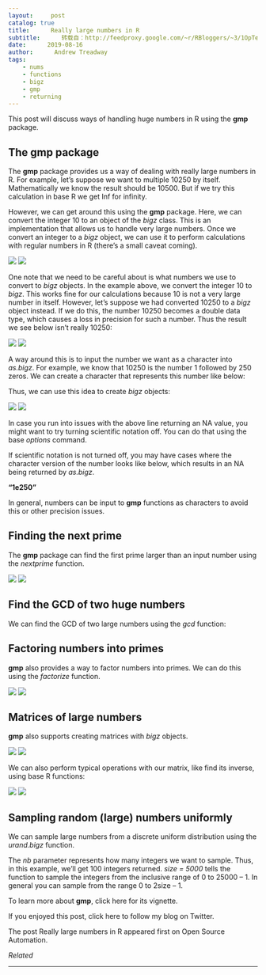 ```yaml
---
layout:     post
catalog: true
title:      Really large numbers in R
subtitle:      转载自：http://feedproxy.google.com/~r/RBloggers/~3/1OpTeatRtmo/
date:      2019-08-16
author:      Andrew Treadway
tags:
    - nums
    - functions
    - bigz
    - gmp
    - returning
---
```


This post will discuss ways of handling huge numbers in R using the **gmp** package.

## **The gmp package**

The **gmp** package provides us a way of dealing with really large numbers in R. For example, let’s suppose we want to multiple 10250 by itself. Mathematically we know the result should be 10500. But if we try this calculation in base R we get Inf for infinity.

However, we can get around this using the **gmp** package. Here, we can convert the integer 10 to an object of the *bigz* class. This is an implementation that allows us to handle very large numbers. Once we convert an integer to a *bigz* object, we can use it to perform calculations with regular numbers in R (there’s a small caveat coming).

![](https://i1.wp.com/theautomatic.net/wp-content/uploads/2019/08/gpm-as-bigz.png?w=640&is-pending-load=1)
![](https://i1.wp.com/theautomatic.net/wp-content/uploads/2019/08/gpm-as-bigz.png?w=640)


One note that we need to be careful about is what numbers we use to convert to *bigz* objects. In the example above, we convert the integer 10 to *bigz*. This works fine for our calculations because 10 is not a very large number in itself. However, let’s suppose we had converted 10250 to a *bigz* object instead. If we do this, the number 10250 becomes a double data type, which causes a loss in precision for such a number. Thus the result we see below isn’t really 10250:

![](https://i0.wp.com/theautomatic.net/wp-content/uploads/2019/08/double-losing-precision-in-r.png?w=640&is-pending-load=1)
![](https://i0.wp.com/theautomatic.net/wp-content/uploads/2019/08/double-losing-precision-in-r.png?w=640)


A way around this is to input the number we want as a character into *as.bigz*. For example, we know that 10250 is the number 1 followed by 250 zeros. We can create a character that represents this number like below:

Thus, we can use this idea to create *bigz* objects:

![](https://i0.wp.com/theautomatic.net/wp-content/uploads/2019/08/as-bigz-on-a-character.png?w=640&is-pending-load=1)
![](https://i0.wp.com/theautomatic.net/wp-content/uploads/2019/08/as-bigz-on-a-character.png?w=640)


In case you run into issues with the above line returning an NA value, you might want to try turning scientific notation off. You can do that using the base *options* command.

If scientific notation is not turned off, you may have cases where the character version of the number looks like below, which results in an NA being returned by *as.bigz*.

**“1e250”**

In general, numbers can be input to **gmp** functions as characters to avoid this or other precision issues.

## **Finding the next prime**

The **gmp** package can find the first prime larger than an input number using the *nextprime* function.

![](https://i1.wp.com/theautomatic.net/wp-content/uploads/2019/08/next-prime-number-1.png?w=640&is-pending-load=1)
![](https://i1.wp.com/theautomatic.net/wp-content/uploads/2019/08/next-prime-number-1.png?w=640)


## **Find the GCD of two huge numbers**

We can find the GCD of two large numbers using the *gcd* function:

## **Factoring numbers into primes**

**gmp** also provides a way to factor numbers into primes. We can do this using the *factorize* function.

![](https://i0.wp.com/theautomatic.net/wp-content/uploads/2019/08/factorize-large-number-in-r.png?w=640&is-pending-load=1)
![](https://i0.wp.com/theautomatic.net/wp-content/uploads/2019/08/factorize-large-number-in-r.png?w=640)


## **Matrices of large numbers**

**gmp** also supports creating matrices with *bigz* objects.

![](https://i1.wp.com/theautomatic.net/wp-content/uploads/2019/08/matrix-large-numbers-in-r.png?w=640&is-pending-load=1)
![](https://i1.wp.com/theautomatic.net/wp-content/uploads/2019/08/matrix-large-numbers-in-r.png?w=640)


We can also perform typical operations with our matrix, like find its inverse, using base R functions:

![](https://i0.wp.com/theautomatic.net/wp-content/uploads/2019/08/inverse-of-matrix-in-r.png?w=640&is-pending-load=1)
![](https://i0.wp.com/theautomatic.net/wp-content/uploads/2019/08/inverse-of-matrix-in-r.png?w=640)


## **Sampling random (large) numbers uniformly**

We can sample large numbers from a discrete uniform distribution using the *urand.bigz* function.

The *nb* parameter represents how many integers we want to sample. Thus, in this example, we’ll get 100 integers returned. *size = 5000* tells the function to sample the integers from the inclusive range of 0 to 25000 – 1. In general you can sample from the range 0 to 2size – 1.

To learn more about **gmp**, click here for its vignette.

If you enjoyed this post, click here to follow my blog on Twitter.

The post Really large numbers in R appeared first on Open Source Automation.


*Related*






---
